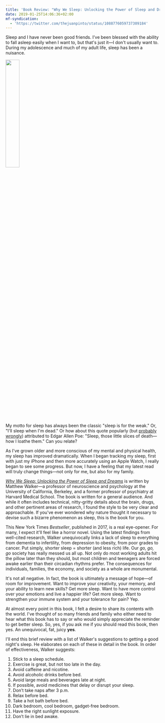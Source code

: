 ```yaml
---
title: 'Book Review: "Why We Sleep: Unlocking the Power of Sleep and Dreams" by Matthew Walker'
date: 2019-01-25T14:06:36+02:00
mf-syndication:
  - 'https://twitter.com/thejuanpinto/status/1088776059737309184'
---
```


Sleep and I have never been good friends. I've been blessed with the ability to fall asleep easily when I want to, but that's just it—I don't usually want to. During my adolescence and much of my adult life, sleep has been a nuisance.

<!--more-->

<a href="/images/2019-01-25-why-we-sleep.jpg"><img src="/images/2019-01-25-why-we-sleep.jpg" style="width: 30%;" class="u-photo align-left"></a>

My motto for sleep has always been the classic "sleep is for the weak." Or, "I'll sleep when I'm dead." Or how about this quote popularly (but [probably wrongly](http://www.thepoeblog.org/did-poe-really-say-that/)) attributed to Edgar Allen Poe: "Sleep, those little slices of death—how I loathe them." Can you relate?

As I've grown older and more conscious of my mental and physical health, my sleep has improved dramatically. When I began tracking my sleep, first with just my iPhone and then more accurately using an Apple Watch, I really began to see some progress. But now, I have a feeling that my latest read will truly change things—not only for me, but also for my family.

[*Why We Sleep: Unlocking the Power of Sleep and Dreams*](https://www.amazon.com/Why-We-Sleep-Unlocking-Dreams/dp/1501144324/) is written by Matthew Walker—a professor of neuroscience and psychology at the University of California, Berkeley, and a former professor of psychiatry at Harvard Medical School. The book is written for a general audience. And while it often includes technical, nitty-gritty details about the brain, drugs, and other pertinent areas of research, I found the style to be very clear and approachable. If you've ever wondered why nature thought it necessary to devise such a bizarre phenomenon as sleep, this is the book for you.

This New York Times *Bestseller*, published in 2017, is a real eye-opener. For many, I expect it'll feel like a horror novel. Using the latest findings from well-cited research, Walker unequivocally links a lack of sleep to everything from dementia to infertility, from depression to obesity, from poor grades to cancer. Put simply, shorter sleep = shorter (and less rich) life. Our *go, go, go* society has really messed us all up. Not only do most working adults hit the pillow later than they should, but most children and teenagers are forced awake earlier than their circadian rhythms prefer. The consequences for individuals, families, the economy, and society as a whole are monumental.

It's not all negative. In fact, the book is ultimately a message of hope—of room for improvement. Want to improve your creativity, your memory, and your ability to learn new skills? Get more sleep. Want to have more control over your emotions and live a happier life? Get more sleep. Want to strengthen your immune system and your tolerance for pain? Yep.

At almost every point in this book, I felt a desire to share its contents with the world. I've thought of so many friends and family who either need to hear what this book has to say or who would simply appreciate the reminder to get better sleep. So, yes, if you ask me if you should read this book, then yes. An unequivocal, fat, juicy **yes**.

I'll end this brief review with a list of Walker's suggestions to getting a good night's sleep. He elaborates on each of these in detail in the book. In order of effectiveness, Walker suggests:

1. Stick to a sleep schedule.
2. Exercise is great, but not too late in the day.
3. Avoid caffeine and nicotine.
4. Avoid alcoholic drinks before bed.
5. Avoid large meals and beverages late at night.
6. If possible, avoid medicines that delay or disrupt your sleep.
7. Don’t take naps after 3 p.m.
8. Relax before bed.
9. Take a hot bath before bed.
10. Dark bedroom, cool bedroom, gadget-free bedroom.
11. Have the right sunlight exposure.
12. Don’t lie in bed awake.
